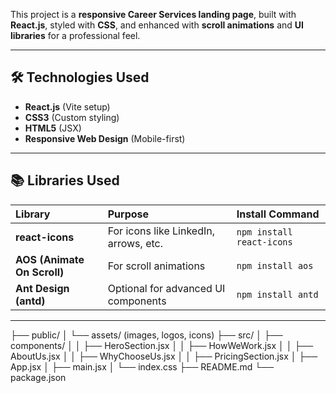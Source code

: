 This project is a **responsive Career Services landing page**, built with **React.js**, styled with **CSS**, and enhanced with **scroll animations** and **UI libraries** for a professional feel.

---

## 🛠️ Technologies Used

- **React.js** (Vite setup)
- **CSS3** (Custom styling)
- **HTML5** (JSX)
- **Responsive Web Design** (Mobile-first)

---

## 📚 Libraries Used

| Library | Purpose | Install Command |
|:--------|:--------|:----------------|
| **react-icons** | For icons like LinkedIn, arrows, etc. | `npm install react-icons` |
| **AOS (Animate On Scroll)** | For scroll animations | `npm install aos` |
| **Ant Design (antd)** | Optional for advanced UI components | `npm install antd` |

---

├── public/ │ └── assets/ (images, logos, icons) ├── src/ │ ├── components/ │ │ ├── HeroSection.jsx │ │ ├── HowWeWork.jsx │ │ ├── AboutUs.jsx │ │ ├── WhyChooseUs.jsx │ │ ├── PricingSection.jsx │ ├── App.jsx │ ├── main.jsx │ └── index.css ├── README.md └── package.json
